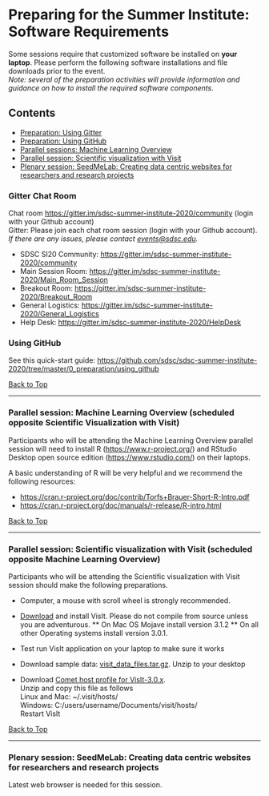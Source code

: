 # Preparing for the Summer Institute: Software Requirements
Some sessions require that customized software be installed on **your laptop**. Please perform the following software installations and file downloads prior to the event. <br/> *Note: several of the preparation activities will provide information and guidance on how to install the required software components.*

## Contents <a name="top"></a>

 * [Preparation: Using Gitter](#gitter)
 * [Preparation: Using GitHub](#github)
 * [Parallel sessions: Machine Learning Overview](#mach-learn)
 * [Parallel session: Scientific visualization with Visit ](#visit)
 * [Plenary session: SeedMeLab: Creating data centric websites for researchers and research projects](#seedme)


### Gitter Chat Room <a name="gitter"></a>
Chat room https://gitter.im/sdsc-summer-institute-2020/community (login with your Github account)
<br/>Gitter:  Please join each chat room session (login with your Github account). *If there are any issues, please contact events@sdsc.edu.* 
  * SDSC SI20 Community: <https://gitter.im/sdsc-summer-institute-2020/community> 
  * Main Session Room: <https://gitter.im/sdsc-summer-institute-2020/Main_Room_Session>
  * Breakout Room: <https://gitter.im/sdsc-summer-institute-2020/Breakout_Room>
  * General Logistics:  <https://gitter.im/sdsc-summer-institute-2020/General_Logistics>
  * Help Desk: <https://gitter.im/sdsc-summer-institute-2020/HelpDesk>

### Using GitHub<a name="github"></a>

See this quick-start guide: https://github.com/sdsc/sdsc-summer-institute-2020/tree/master/0_preparation/using_github

[Back to Top](#top)
<hr>

### Parallel session: Machine Learning Overview (scheduled opposite Scientific Visualization with Visit) <a name="mach-learn"></a>

Participants who will be attending the Machine Learning Overview parallel session will need to install R (https://www.r-project.org/) and RStudio Desktop open source edition (https://www.rstudio.com/) on their laptops. 

A basic understanding of R will be very helpful and we recommend the following resources:

* https://cran.r-project.org/doc/contrib/Torfs+Brauer-Short-R-Intro.pdf
* https://cran.r-project.org/doc/manuals/r-release/R-intro.html

[Back to Top](#top)
<hr>

### Parallel session: Scientific visualization with Visit (scheduled opposite Machine Learning Overview) <a name="visit"></a>

Participants who will be attending the Scientific visualization with Visit session should make the following preparations.

* Computer, a mouse with scroll wheel is strongly recommended.

* [Download](https://wci.llnl.gov/simulation/computer-codes/visit/executables) and install VisIt. Please do not compile from source unless you are adventurous.
   ** On Mac OS Mojave install version 3.1.2
   ** On all other Operating systems install version 3.0.1. 

* Test run VisIt application on your laptop to make sure it works

* Download sample data: [visit_data_files.tar.gz](https://wci.llnl.gov/content/assets/docs/simulation/computer-codes/visit/visit_data_files.tar.gz). Unzip to your desktop

* Download [Comet host profile for VisIt-3.0.x](http://users.sdsc.edu/~amit/comet/visit3.0.x-comet-host-profile.zip).  
    Unzip and copy this file as follows  
    Linux and Mac: ~/.visit/hosts/  
    Windows: C:/users/username/Documents/visit/hosts/   
    Restart VisIt

[Back to Top](#top)
<hr>

### Plenary session: SeedMeLab: Creating data centric websites for researchers and research projects <a name="seedme"></a>
Latest web browser is needed for this session.

